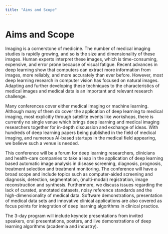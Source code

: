 ```yaml
---
title: "Aims and Scope"
---
```


# Aims and Scope

Imaging is a cornerstone of medicine. The number of medical imaging studies is rapidly growing, and so is the size and
dimensionality of these images. Human experts interpret these images, which is time-consuming, expensive, and error prone
because of visual fatigue. Recent advances in deep learning show that computers can extract more information from images,
more reliably, and more accurately than ever before. However, most deep learning research in computer vision has focused
on natural images. Adapting and further developing these techniques to the characteristics of medical images and medical
data is an important and relevant research challenge.

Many conferences cover either medical imaging or machine learning. Although many of them do cover the application of deep
learning to medical imaging, most explicitly through satellite events like workshops, there is currently no single venue
which brings deep learning and medical imaging researchers together for in-depth discussion and exchange of ideas. With
hundreds of deep learning papers being published in the field of medical imaging, and numerous AI-based startups in the
medical field appearing, we believe such a venue is needed.

This conference will be a forum for deep learning researchers, clinicians and health-care companies to take a leap in
the application of deep learning based automatic image analysis in disease screening, diagnosis, prognosis, treatment
selection and treatment monitoring. The conference will have a broad scope and include topics such as computer-aided
screening and diagnosis, detection, segmentation, (multi-modal) registration, image reconstruction and synthesis.
Furthermore, we discuss issues regarding the lack of curated, annotated datasets, noisy reference standards and the
high-dimensionality of medical data. Software demonstrations, presentation of medical data sets and innovative clinical
applications are also covered as focus points for integration of deep learning algorithms in clinical practice.

The 3-day program will include keynote presentations from invited speakers, oral presentations, posters, and live
demonstrations of deep learning algorithms (academia and industry).